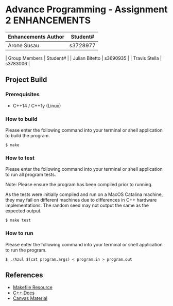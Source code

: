 # Advance Programming - Assignment 2 ENHANCEMENTS

| Enhancements Author | Student# | 
|---------------------|----------|
| Arone Susau         | s3728977 |

| Group Members  | Student# | 
| Julian Bitetto | s3690935 |
| Travis Stella  | s3783006 |


## Project Build

### Prerequisites
- C++14 / C++1y (Linux)

### How to build

Please enter the following command into your terminal or shell application to build the program.
```
$ make
```

### How to test

Please enter the following command into your terminal or shell application to run all program tests.

Note: Please ensure the program has been compiled prior to running.

As the tests were initially compiled and run on a MacOS Catalina machine, they may fail on different machines due to differences in C++ hardware implementations. The random seed may not output the same as the expected output.

```
$ make test
```

### How to run

Please enter the following command into your terminal or shell application to run the program.
```
$ ./Azul $(cat program.args) < program.in > program.out
```

## References

- [Makefile Resource](https://www.gnu.org/software/make/manual/html_node/Functions.html)
- [C++ Docs](https://devdocs.io/cpp/)
- [Canvas Material](https://rmit.instructure.com/)